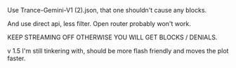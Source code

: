 Use Trance-Gemini-V1 (2).json, that one shouldn't cause any blocks.

And use direct api, less filter. Open router probably won't work.

KEEP STREAMING OFF OTHERWISE YOU WILL GET BLOCKS / DENIALS.

v 1.5 I'm still tinkering with, should be more flash friendly and moves the plot faster.
